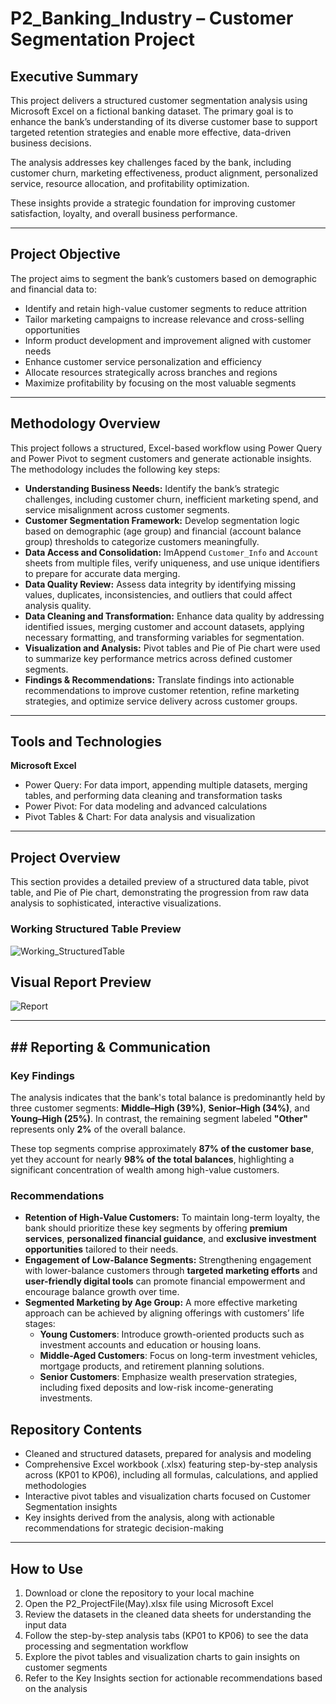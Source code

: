 # P2_Banking_Industry – Customer Segmentation Project

## Executive Summary

This project delivers a structured customer segmentation analysis using Microsoft Excel on a fictional banking dataset. The primary goal is to enhance the bank’s understanding of its diverse customer base to support targeted retention strategies and enable more effective, data-driven business decisions.

The analysis addresses key challenges faced by the bank, including customer churn, marketing effectiveness, product alignment, personalized service, resource allocation, and profitability optimization.

These insights provide a strategic foundation for improving customer satisfaction, loyalty, and overall business performance.

---

## Project Objective

The project aims to segment the bank’s customers based on demographic and financial data to:

- Identify and retain high-value customer segments to reduce attrition  
- Tailor marketing campaigns to increase relevance and cross-selling opportunities  
- Inform product development and improvement aligned with customer needs  
- Enhance customer service personalization and efficiency  
- Allocate resources strategically across branches and regions  
- Maximize profitability by focusing on the most valuable segments  

---

## Methodology Overview

This project follows a structured, Excel-based workflow using Power Query and Power Pivot to segment customers and generate actionable insights. The methodology includes the following key steps:

- **Understanding Business Needs:** Identify the bank’s strategic challenges, including customer churn, inefficient marketing spend, and service misalignment across customer segments.
- **Customer Segmentation Framework:** Develop segmentation logic based on demographic (age group) and financial (account balance group) thresholds to categorize customers meaningfully.
- **Data Access and Consolidation:** ImAppend `Customer_Info` and `Account` sheets from multiple files, verify uniqueness, and use unique identifiers to prepare for accurate data merging.
- **Data Quality Review:** Assess data integrity by identifying missing values, duplicates, inconsistencies, and outliers that could affect analysis quality.
- **Data Cleaning and Transformation:** Enhance data quality by addressing identified issues, merging customer and account datasets, applying necessary formatting, and transforming variables for segmentation.
- **Visualization and Analysis:** Pivot tables and Pie of Pie chart were used to summarize key performance metrics across defined customer segments.
- **Findings & Recommendations:** Translate findings into actionable recommendations to improve customer retention, refine marketing strategies, and optimize service delivery across customer groups.

---

## Tools and Technologies

**Microsoft Excel**  
- Power Query: For data import, appending multiple datasets, merging tables, and performing data cleaning and transformation tasks 
- Power Pivot: For data modeling and advanced calculations  
- Pivot Tables & Chart: For data analysis and visualization

---

## Project Overview

This section provides a detailed preview of a structured data table, pivot table, and Pie of Pie chart, demonstrating the progression from raw data analysis to sophisticated, interactive visualizations.

### Working Structured Table Preview
![Working_StructuredTable](https://github.com/user-attachments/assets/b208e4dc-9eb5-4e85-95f5-2624a2c9f263)

## Visual Report Preview

![Report ](https://github.com/user-attachments/assets/9dff6741-d23b-44a2-95aa-ba97d89278fc)

---

## ## Reporting & Communication

### Key Findings

The analysis indicates that the bank's total balance is predominantly held by three customer segments: **Middle–High (39%)**, **Senior–High (34%)**, and **Young–High (25%)**. In contrast, the remaining segment labeled **"Other"** represents only **2%** of the overall balance.

These top segments comprise approximately **87% of the customer base**, yet they account for nearly **98% of the total balances**, highlighting a significant concentration of wealth among high-value customers.

### Recommendations

- **Retention of High-Value Customers:** To maintain long-term loyalty, the bank should prioritize these key segments by offering **premium services**, **personalized financial guidance**, and **exclusive investment opportunities** tailored to their needs.  
- **Engagement of Low-Balance Segments:**  Strengthening engagement with lower-balance customers through **targeted marketing efforts** and **user-friendly digital tools** can promote financial empowerment and encourage balance growth over time. 
- **Segmented Marketing by Age Group:**  A more effective marketing approach can be achieved by aligning offerings with customers’ life stages:
  - **Young Customers**: Introduce growth-oriented products such as investment accounts and education or housing loans.  
  - **Middle-Aged Customers**: Focus on long-term investment vehicles, mortgage products, and retirement planning solutions.  
  - **Senior Customers**: Emphasize wealth preservation strategies, including fixed deposits and low-risk income-generating investments.

## Repository Contents

- Cleaned and structured datasets, prepared for analysis and modeling
- Comprehensive Excel workbook (.xlsx) featuring step-by-step analysis across (KP01 to KP06), including all formulas, calculations, and applied methodologies
- Interactive pivot tables and visualization charts focused on Customer Segmentation insights
- Key insights derived from the analysis, along with actionable recommendations for strategic decision-making

---

## How to Use

1. Download or clone the repository to your local machine
2. Open the P2_ProjectFile(May).xlsx file using Microsoft Excel 
3. Review the datasets in the cleaned data sheets for understanding the input data
4. Follow the step-by-step analysis tabs (KP01 to KP06) to see the data processing and segmentation workflow
5. Explore the pivot tables and visualization charts to gain insights on customer segments
6. Refer to the Key Insights section for actionable recommendations based on the analysis
